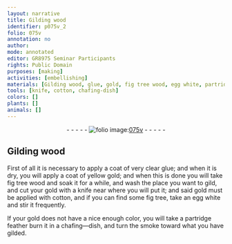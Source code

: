 ```yaml
---
layout: narrative
title: Gilding wood
identifier: p075v_2
folio: 075v
annotation: no
author:
mode: annotated
editor: GR8975 Seminar Participants
rights: Public Domain
purposes: [making]
activities: [embellishing]
materials: [Gilding wood, glue, gold, fig tree wood, egg white, partridge feather]
tools: [knife, cotton, chafing-dish]
colors: []
plants: []
animals: []
---
```


 <div class="folio" align="center">- - - - - <a href="http://gallica.bnf.fr/ark:/12148/btv1b10500001g/f156.item" target="_blank"><img src="https://cu-mkp.github.io/GR8975-edition/assets/photo-icon.png" alt="folio image: " style="display:inline-block; margin-bottom:-3px;"/>075v</a> - - - - - </div>  <span class="activity"></span> 

##  <span class="material">Gilding wood</span> 

 
First of all it is necessary to apply a coat of very clear <span class="material">glue</span>; and when it is dry, you will apply a coat of yellow <span class="material">gold</span>; and when this is done you will take <span class="material">fig tree wood</span> and soak it for a while, and wash the place you want to gild, and cut your gold with a <span class="tool">knife</span> near where you will put it; and said gold must be applied with <span class="tool">cotton</span>, and if you can find some fig tree, take an <span class="material">egg white</span> and stir it frequently.
 
If your gold does not have a nice enough color, you will take a <span class="material">partridge feather</span> burn it in a <span class="tool">chafing—dish</span>, and turn the smoke toward what you have gilded.
 